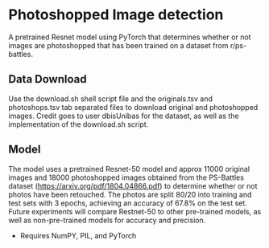 # Photoshopped Image detection

A pretrained Resnet model using PyTorch that determines whether or not images are photoshopped that has been trained on a dataset from r/ps-battles.

## Data Download

Use the download.sh shell script file and the originals.tsv and photoshops.tsv tab separated files to download original and photoshopped images. Credit goes to user dbisUnibas for the dataset, as well as the implementation of the download.sh script.

## Model

The model uses a pretrained Resnet-50 model and approx 11000 original images and 18000 photoshopped images obtained from the PS-Battles dataset (https://arxiv.org/pdf/1804.04866.pdf) to determine whether or not photos have been retouched. The photos are split 80/20 into training and test sets with 3 epochs, achieving an accuracy of 67.8% on the test set. Future experiments will compare Restnet-50 to other pre-trained models, as well as non-pre-trained models for accuracy and precision.

- Requires NumPY, PIL, and PyTorch

